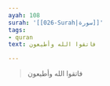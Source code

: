 ```yaml
---
ayah: 108
surah: '[[026-Surah|سورة]]'
tags:
- quran
text: فاتقوا الله وأطيعون

---
```

> فاتقوا الله وأطيعون

